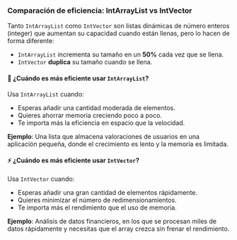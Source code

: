 ### Comparación de eficiencia: IntArrayList vs IntVector

Tanto `IntArrayList` como `IntVector` son listas dinámicas de número enteros (integer) que aumentan su capacidad 
cuando están llenas, pero lo hacen de forma diferente:

- `IntArrayList` incrementa su tamaño en un **50%** cada vez que se llena.
- `IntVector` **duplica** su tamaño cuando se llena.

#### 🧠 ¿Cuándo es más eficiente usar `IntArrayList`?

Usa `IntArrayList` cuando:
- Esperas añadir una cantidad moderada de elementos.
- Quieres ahorrar memoria creciendo poco a poco.
- Te importa más la eficiencia en espacio que la velocidad.

**Ejemplo**: Una lista que almacena valoraciones de usuarios en una aplicación pequeña, donde el crecimiento es lento y la memoria es limitada.

#### ⚡ ¿Cuándo es más eficiente usar `IntVector`?

Usa `IntVector` cuando:
- Esperas añadir una gran cantidad de elementos rápidamente.
- Quieres minimizar el número de redimensionamientos.
- Te importa más el rendimiento que el uso de memoria.

**Ejemplo**: Análisis de datos financieros, en los que se procesan miles de datos rápidamente y necesitas que el 
array crezca sin frenar el rendimiento.
